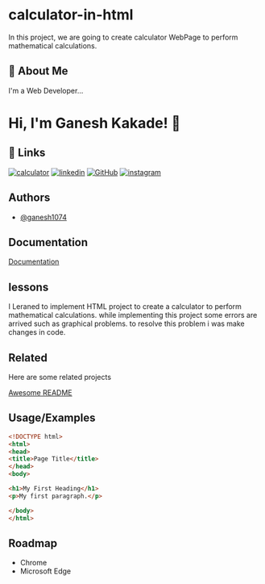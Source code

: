 # calculator-in-html
In this project, we are going to create calculator WebPage to perform mathematical calculations.

## 🚀 About Me
I'm a Web Developer...


# Hi, I'm Ganesh Kakade! 👋


## 🔗 Links
[![calculator]([https://img.shields.io/badge/calculator-000?style=for-the-badge&logo=calculator&logoColor=white)](https://github.com/ganesh1074/calculator-in-html)
[![linkedin](https://img.shields.io/badge/linkedin-0A66C2?style=for-the-badge&logo=linkedin&logoColor=white)](https://www.linkedin.com/in/ganesh-kakde-2074492bb?utm_source=share&utm_campaign=share_via&utm_content=profile&utm_medium=android_app)
[![GitHub](https://img.shields.io/badge/GitHub-1DA1F2?style=for-the-badge&logo=GitHub&logoColor=white)](https://github.com/ganesh1074)
[![instagram](https://img.shields.io/badge/instagram-1DA1F2?style=for-the-badge&logo=instagram&logoColor=white)](https://www.instagram.com/_ganeshhk1034_?igsh=dG80anN6dXQ4Y2pt)




## Authors

- [@ganesh1074](https://www.github.com/ganesh1074)


## Documentation

[Documentation](https://github.com/ganesh1074/calculator-in-html)


## lessons
I Leraned to implement HTML project to create a calculator to perform mathematical calculations. 
while implementing this project some errors are arrived such as graphical problems.
to resolve this problem i was make changes in code.


## Related

Here are some related projects

[Awesome README](https://github.com/ganesh1074/portfolio)


## Usage/Examples

```HTML
<!DOCTYPE html>
<html>
<head>
<title>Page Title</title>
</head>
<body>

<h1>My First Heading</h1>
<p>My first paragraph.</p>

</body>
</html>
```


## Roadmap

- Chrome
- Microsoft Edge


